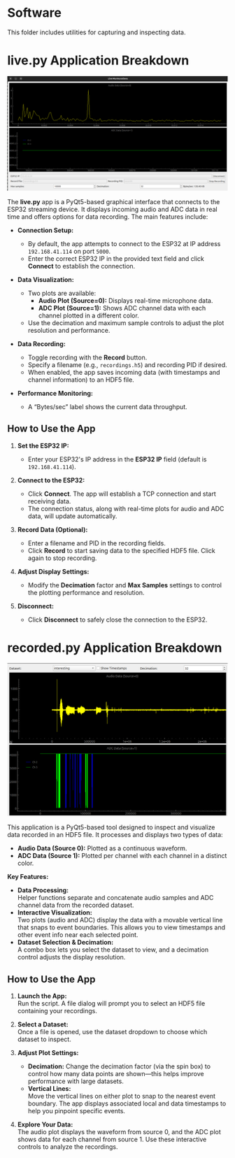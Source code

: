 # Software

This folder includes utilities for capturing and inspecting data.

# live.py Application Breakdown

![image](./assets/live.png)

The **live.py** app is a PyQt5-based graphical interface that connects to the ESP32 streaming device. It displays incoming audio and ADC data in real time and offers options for data recording. The main features include:

- **Connection Setup:**  
  - By default, the app attempts to connect to the ESP32 at IP address `192.168.41.114` on port `5000`.  
  - Enter the correct ESP32 IP in the provided text field and click **Connect** to establish the connection.

- **Data Visualization:**  
  - Two plots are available:
    - **Audio Plot (Source=0):** Displays real-time microphone data.
    - **ADC Plot (Source=1):** Shows ADC channel data with each channel plotted in a different color.
  - Use the decimation and maximum sample controls to adjust the plot resolution and performance.

- **Data Recording:**  
  - Toggle recording with the **Record** button.  
  - Specify a filename (e.g., `recordings.h5`) and recording PID if desired.  
  - When enabled, the app saves incoming data (with timestamps and channel information) to an HDF5 file.

- **Performance Monitoring:**  
  - A “Bytes/sec” label shows the current data throughput.

## How to Use the App

1. **Set the ESP32 IP:**  
   - Enter your ESP32's IP address in the **ESP32 IP** field (default is `192.168.41.114`).

2. **Connect to the ESP32:**  
   - Click **Connect**. The app will establish a TCP connection and start receiving data.
   - The connection status, along with real-time plots for audio and ADC data, will update automatically.

3. **Record Data (Optional):**  
   - Enter a filename and PID in the recording fields.
   - Click **Record** to start saving data to the specified HDF5 file. Click again to stop recording.

4. **Adjust Display Settings:**  
   - Modify the **Decimation** factor and **Max Samples** settings to control the plotting performance and resolution.

5. **Disconnect:**  
   - Click **Disconnect** to safely close the connection to the ESP32.


# recorded.py Application Breakdown

![image](./assets/recorded.png)

This application is a PyQt5-based tool designed to inspect and visualize data recorded in an HDF5 file. It processes and displays two types of data:
- **Audio Data (Source 0):** Plotted as a continuous waveform.
- **ADC Data (Source 1):** Plotted per channel with each channel in a distinct color.

**Key Features:**
- **Data Processing:**  
  Helper functions separate and concatenate audio samples and ADC channel data from the recorded dataset.  
- **Interactive Visualization:**  
  Two plots (audio and ADC) display the data with a movable vertical line that snaps to event boundaries. This allows you to view timestamps and other event info near each selected point.
- **Dataset Selection & Decimation:**  
  A combo box lets you select the dataset to view, and a decimation control adjusts the display resolution.


## How to Use the App

1. **Launch the App:**  
   Run the script. A file dialog will prompt you to select an HDF5 file containing your recordings.

2. **Select a Dataset:**  
   Once a file is opened, use the dataset dropdown to choose which dataset to inspect.

3. **Adjust Plot Settings:**  
   - **Decimation:** Change the decimation factor (via the spin box) to control how many data points are shown—this helps improve performance with large datasets.
   - **Vertical Lines:**  
     Move the vertical lines on either plot to snap to the nearest event boundary. The app displays associated local and data timestamps to help you pinpoint specific events.

4. **Explore Your Data:**  
   The audio plot displays the waveform from source 0, and the ADC plot shows data for each channel from source 1. Use these interactive controls to analyze the recordings.
